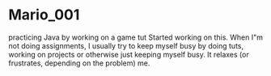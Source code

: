 # Mario_001
practicing Java by working on a game tut
Started working on this. When I"m not doing assignments, I usually try to keep
myself busy by doing tuts, working on projects or otherwise just keeping myself busy.
It relaxes (or frustrates, depending on the problem) me.

